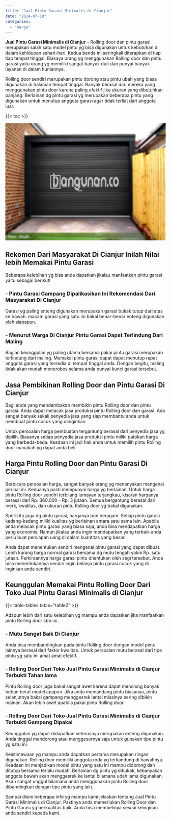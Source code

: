 ```yaml
---
title: "Jual Pintu Garasi Minimalis di Cianjur"
date: "2024-07-18"
categories: 
  - "harga"
---
```


**Jual Pintu Garasi Minimalis di Cianjur** – Rolling door dan pintu garasi merupakan salah satu model pintu yg bisa digunakan untuk kebutuhan di dalam kehidupan sehari-hari. Kedua benda ini seringkali diterapkan di tiap tiap tempat tinggal. Biasaya orang yg menggunakan Rolling door dan pintu garasi yaitu orang yg memiliki sangat banyak duit dan punyai banyak layanan di dalam huniannya.

Rolling door sendiri merupakan pintu dorong atau pintu ubah yang biasa digunakan di halaman tempat tinggal. Banyak berasal dari mereka yang menggunakan pintu door karena paling efektif jika ukuran yang dibutuhkan panjang. Berlainan dg pintu garasi yg merupakan beberapa pintu yang digunakan untuk menutup anggota garasi agar tidak terliat dari anggota luar.

{{< toc >}}

![Jual Pintu Garasi Minimalis di Cianjur](/images/pintu-garasi-05.png)

## Rekomen Dari Masyarakat Di Cianjur Inilah Nilai lebih Memakai Pintu Garasi

Beberapa kelebihan yg bisa anda dapatkan jikalau manfaatkan pintu garasi yaitu sebagai berikut!

### \- Pintu Garasi Gampang Dipalikasikan Ini Rekomendasi Dari Masyarakat Di Cianjur

Garasi yg paling enteng digunakan merupakan garasi bukak tutup dari atas ke bawah. macam garasi yang satu ini bakal benar-benar enteng digunakan oleh siapapun.

### \- Menurut Warga Di Cianjur Pintu Garasi Dapat Terlindung Dari Maling

Bagian keunggulan yg paling utama bersama pakai pintu garasi merupakan terlindung dari maling. Memakai pintu garasi dapat dapat menutup rapat anggota garasi yang tersedia di tempat tinggal anda. Dengan begitu, maling tidak akan mudah menerobos selama anda punyai kunci garasi tersebut.

## Jasa Pembikinan Rolling Door dan Pintu Garasi Di Cianjur

Bagi anda yang mendambakan membikin pintu Rolling door dan pintu garasi. Anda dapat melacak jasa produksi pintu Rolling door dan garasi. Ada sangat banyak sekali penyedia jasa yang siap membantu anda untuk membuat pintu cocok yang diinginkan.

Untuk persoalan harga pembuatan tergantung berasal dari penyedia jasa yg dipilih. Biasanya setiap penyedia jasa produksi pintu miliki patokan harga yang berbeda-beda. Keadaan ini jadi hak anda untuk memilih pintu Rolling door manakah yg dapat anda beli.

## Harga Pintu Rolling Door dan Pintu Garasi Di Cianjur

Berbicara persoalan harga, sangat banyak orang yg menanyakan mengenai perihal ini. Keduanya pasti mempunyai harga yg berlainan. Untuk harga pintu Rolling door sendiri terbilang lumayan terjangkau, kisaran harganya berasal dari Rp. 360.000 – Rp. 3 jutaan. Semua bergantung berasal dari merk, kwalitas, dan ukuran pintu Rolling door yg bakal digunakan.

Sperti itu juga dg pintu garasi, harganya pun beragam. Setiap pintu garasi kadang-kadang miliki kualitas yg berlainan antara satu sama lain. Apabila anda melacak pintu garasi yang biasa saja, anda bisa mendapatkan harga yang ekonomis. Namun jikalau anda ingin mendapatkan yang terbaik anda perlu buat persiapan uang di dalam kuantitas yang besar.

Anda dapat menentukan sendiri mengenai pintu garasi yang dapat dibuat. Lebih kurang harga normal garasi bersama dg mutu tengah yakni Rp. satu jutaan. Perkiraannya harga garasi pintu ditentukan oleh segi tersebut. Anda bisa menentukannya sendiri ingin belanja pintu garasi cocok yang di inginkan anda sendiri.

## Keunggulan Memakai Pintu Rolling Door Dari Toko Jual Pintu Garasi Minimalis di Cianjur

{{< table-tables table="table2" >}}

Adapun lebih dari satu kelebihan yg mampu anda dapatkan jika manfaatkan pintu Rolling door sbb ini.

### \- Mutu Sangat Baik Di Cianjur

Anda bisa membandingkan pada pintu Rolling door dengan model pintu lainnya berasal dari faktor kwalitas. Untuk persoalan mutu berasal dari tipe pintu yg satu ini amat amat efektif.

### \- Rolling Door Dari Toko Jual Pintu Garasi Minimalis di Cianjur Terbukti Tahan lama

Pintu Rolling door juga bakal sangat awet karena dapat menolong banyak beban berat model apapun. Jika anda memandang pintu biasanya, pintu selanjutnya bakal gampang menggesrek lantai misalnya sering dibikin mainan. Akan lebih awet apabila pakai pintu Rolling door.

### \- Rolling Door Dari Toko Jual Pintu Garasi Minimalis di Cianjur Terbukti Gampang Dipakai

Keunggulan yg dapat didapatkan seterusnya merupakan enteng digunakan. Anda tinggal mendorong atau menggesernya saja untuk gunakan tipe pintu yg satu ini.

Keistimewaan yg mampu anda dapatkan pertama merupakan ringan digunakan. Rolling door memiliki anggota roda yg terkandung di bawahnya. Keadaan ini menjadikan model pintu yang satu ini mampu didorong dan ditutup bersama terlalu mudah. Berlainan dg pintu yg dibukak, kebanyakan anggota bawah akan menggesrek ke lantai bilamana udah lama digunakan. Akan sangat unggul bilamana anda menggunakan pintu Rolling door dibandingkan dengan tipe pintu yang lain.

Sampai disini beberapa info yg mampu kami jelaskan tentang Jual Pintu Garasi Minimalis di Cianjur. Pastinya anda memerlukan Rolling Door dan Pintu Garasi yg berkualitas baik. Anda bisa membelinya sesuai keinginan anda sendiri kepada kami.

